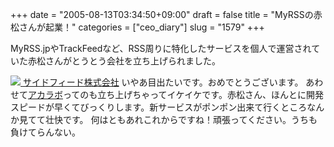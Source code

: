 +++
date = "2005-08-13T03:34:50+09:00"
draft = false
title = "MyRSSの赤松さんが起業！"
categories = ["ceo_diary"]
slug = "1579"
+++

MyRSS.jpやTrackFeedなど、RSS周りに特化したサービスを個人で運営されていた赤松さんがとうとう会社を立ち上げられました。

<!--more-->
<a href="http://sidefeed.com/" target="_blank"><img src="http://sidefeed.com/images/sidefeed-s-ja.gif">
サイドフィード株式会社</a>
いやあ目出たいです。おめでとうございます。
あわせて<a href="http://akalabo.net/" target="_blank">アカラボ</a>ってのも立ち上げちゃってイケイケです。赤松さん、ほんとに開発スピードが早くてびっくりします。新サービスがポンポン出来て行くところなんか見てて壮快です。
何はともあれこれからですね！頑張ってください。うちも負けてらんない。
